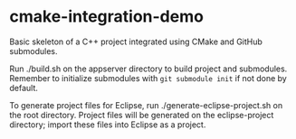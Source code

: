 # cmake-integration-demo
Basic skeleton of a C++ project integrated using CMake and GitHub submodules.

Run ./build.sh on the appserver directory to build project and submodules.
Remember to initialize submodules with `git submodule init` if not done by default.

To generate project files for Eclipse, run ./generate-eclipse-project.sh on the root directory.
Project files will be generated on the eclipse-project directory; import these files into Eclipse as a project.
